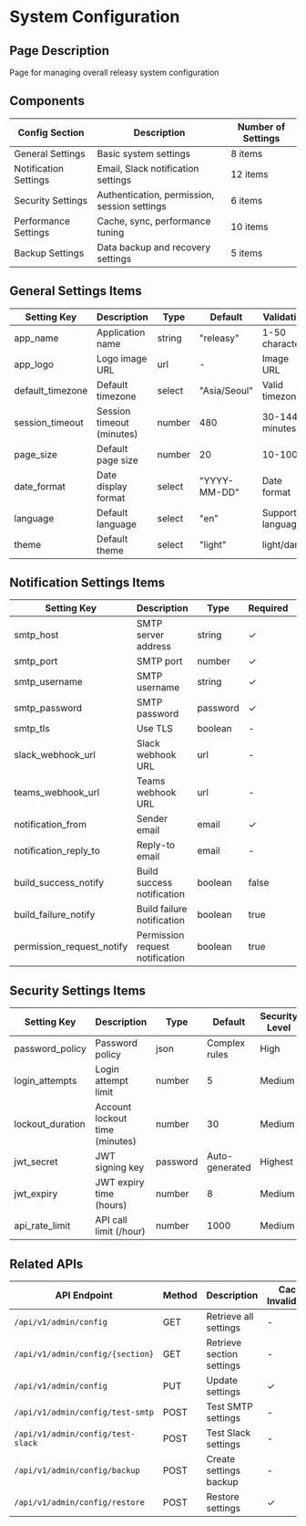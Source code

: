 # System Configuration

## Page Description

Page for managing overall releasy system configuration

## Components

| Config Section        | Description                                  | Number of Settings |
| --------------------- | -------------------------------------------- | ------------------ |
| General Settings      | Basic system settings                        | 8 items            |
| Notification Settings | Email, Slack notification settings           | 12 items           |
| Security Settings     | Authentication, permission, session settings | 6 items            |
| Performance Settings  | Cache, sync, performance tuning              | 10 items           |
| Backup Settings       | Data backup and recovery settings            | 5 items            |

## General Settings Items

| Setting Key      | Description               | Type   | Default      | Validation         |
| ---------------- | ------------------------- | ------ | ------------ | ------------------ |
| app_name         | Application name          | string | "releasy"    | 1-50 characters    |
| app_logo         | Logo image URL            | url    | -            | Image URL          |
| default_timezone | Default timezone          | select | "Asia/Seoul" | Valid timezone     |
| session_timeout  | Session timeout (minutes) | number | 480          | 30-1440 minutes    |
| page_size        | Default page size         | number | 20           | 10-100             |
| date_format      | Date display format       | select | "YYYY-MM-DD" | Date format        |
| language         | Default language          | select | "en"         | Supported language |
| theme            | Default theme             | select | "light"      | light/dark         |

## Notification Settings Items

| Setting Key               | Description                     | Type     | Required | Encrypted |
| ------------------------- | ------------------------------- | -------- | -------- | --------- |
| smtp_host                 | SMTP server address             | string   | ✓        | -         |
| smtp_port                 | SMTP port                       | number   | ✓        | -         |
| smtp_username             | SMTP username                   | string   | ✓        | -         |
| smtp_password             | SMTP password                   | password | ✓        | ✓         |
| smtp_tls                  | Use TLS                         | boolean  | -        | -         |
| slack_webhook_url         | Slack webhook URL               | url      | -        | ✓         |
| teams_webhook_url         | Teams webhook URL               | url      | -        | ✓         |
| notification_from         | Sender email                    | email    | ✓        | -         |
| notification_reply_to     | Reply-to email                  | email    | -        | -         |
| build_success_notify      | Build success notification      | boolean  | false    | -         |
| build_failure_notify      | Build failure notification      | boolean  | true     | -         |
| permission_request_notify | Permission request notification | boolean  | true     | -         |

## Security Settings Items

| Setting Key      | Description                    | Type     | Default        | Security Level |
| ---------------- | ------------------------------ | -------- | -------------- | -------------- |
| password_policy  | Password policy                | json     | Complex rules  | High           |
| login_attempts   | Login attempt limit            | number   | 5              | Medium         |
| lockout_duration | Account lockout time (minutes) | number   | 30             | Medium         |
| jwt_secret       | JWT signing key                | password | Auto-generated | Highest        |
| jwt_expiry       | JWT expiry time (hours)        | number   | 8              | Medium         |
| api_rate_limit   | API call limit (/hour)         | number   | 1000           | Medium         |

## Related APIs

| API Endpoint                      | Method | Description               | Cache Invalidation |
| --------------------------------- | ------ | ------------------------- | ------------------ |
| `/api/v1/admin/config`            | GET    | Retrieve all settings     | -                  |
| `/api/v1/admin/config/{section}`  | GET    | Retrieve section settings | -                  |
| `/api/v1/admin/config`            | PUT    | Update settings           | ✓                  |
| `/api/v1/admin/config/test-smtp`  | POST   | Test SMTP settings        | -                  |
| `/api/v1/admin/config/test-slack` | POST   | Test Slack settings       | -                  |
| `/api/v1/admin/config/backup`     | POST   | Create settings backup    | -                  |
| `/api/v1/admin/config/restore`    | POST   | Restore settings          | ✓                  |
